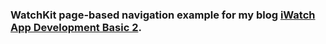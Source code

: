 ### WatchKit page-based navigation example for my blog [iWatch App Development Basic 2](http://nilstack.github.io/2014/11/24/iWatch-App-Development-Basic-2/).